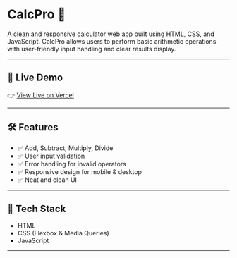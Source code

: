 # CalcPro 🧮

A clean and responsive calculator web app built using HTML, CSS, and JavaScript. 
CalcPro allows users to perform basic arithmetic operations with user-friendly input handling and clear results display.

---

## 🚀 Live Demo

👉 [View Live on Vercel](https://calcpro-two.vercel.app/)

---

## 🛠️ Features

- ✅ Add, Subtract, Multiply, Divide
- ✅ User input validation
- ✅ Error handling for invalid operators
- ✅ Responsive design for mobile & desktop
- ✅ Neat and clean UI

---

## 📂 Tech Stack

- HTML
- CSS (Flexbox & Media Queries)
- JavaScript

---

